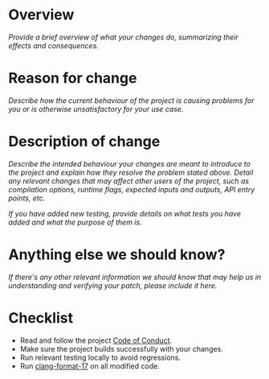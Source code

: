 # Overview

*Provide a brief overview of what your changes do, summarizing their effects
and consequences.*

# Reason for change

*Describe how the current behaviour of the project is causing problems for you
or is otherwise unsatisfactory for your use case.*

# Description of change

*Describe the intended behaviour your changes are meant to introduce to the
project and explain how they resolve the problem stated above. Detail any
relevant changes that may affect other users of the project, such as
compilation options, runtime flags, expected inputs and outputs, API entry
points, etc.*

*If you have added new testing, provide details on what tests you have added
and what the purpose of them is.*

# Anything else we should know?

*If there's any other relevant information we should know that may help us in
understanding and verifying your patch, please include it here.*

# Checklist

* Read and follow the project [Code of Conduct](https://github.com/codeplaysoftware/oneapi-construction-kit/blob/main/CODE_OF_CONDUCT.md).
* Make sure the project builds successfully with your changes.
* Run relevant testing locally to avoid regressions.
* Run [clang-format-17](https://clang.llvm.org/docs/ClangFormat.html) on all modified code.
